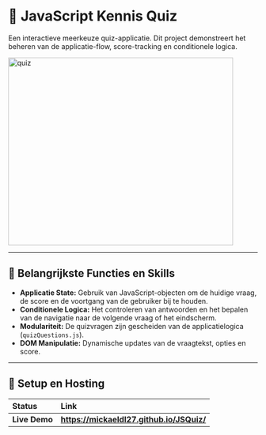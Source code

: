 # 🧠 JavaScript Kennis Quiz

Een interactieve meerkeuze quiz-applicatie. Dit project demonstreert het beheren van de applicatie-flow, score-tracking en conditionele logica.

<img width="454" height="380" alt="quiz" src="https://github.com/user-attachments/assets/8fd64158-1f67-4a52-8034-70cb5295620a" />

---

## 🔑 Belangrijkste Functies en Skills

* **Applicatie State:** Gebruik van JavaScript-objecten om de huidige vraag, de score en de voortgang van de gebruiker bij te houden.
* **Conditionele Logica:** Het controleren van antwoorden en het bepalen van de navigatie naar de volgende vraag of het eindscherm.
* **Modulariteit:** De quizvragen zijn gescheiden van de applicatielogica (`quizQuestions.js`).
* **DOM Manipulatie:** Dynamische updates van de vraagtekst, opties en score.

---

## 🚀 Setup en Hosting

| Status | Link |
| :--- | :--- |
| **Live Demo** | **https://mickaeldl27.github.io/JSQuiz/** |
